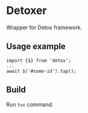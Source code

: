 # Detoxer
Wrapper for Detox framework.

## Usage example

```
import {$} from 'detox';
...
await $('#some-id').tap();

```

## Build
Run `tsc` command.
